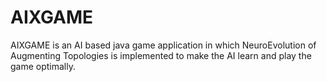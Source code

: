 # AIXGAME
AIXGAME is an AI based java game application in which NeuroEvolution of Augmenting Topologies is implemented to make the AI learn and play the game optimally.
